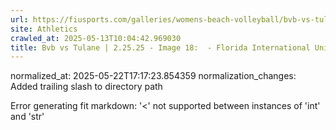 ```yaml
---
url: https://fiusports.com/galleries/womens-beach-volleyball/bvb-vs-tulane-2-25-25/image-18/355/62571/
site: Athletics
crawled_at: 2025-05-13T10:04:42.969030
title: Bvb vs Tulane | 2.25.25 - Image 18:  - Florida International University
---
```

normalized_at: 2025-05-22T17:17:23.854359
normalization_changes: Added trailing slash to directory path

Error generating fit markdown: '<' not supported between instances of 'int' and 'str'